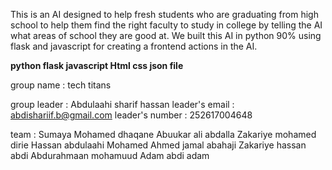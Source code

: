 This is an AI designed to help fresh students who are graduating from high school to help them find the right faculty to study in college by telling the AI ​​what areas of school they are good at.
We built this AI in python 90% using flask and javascript for creating a frontend actions in the AI.

**python flask
javascript
Html
css
json file**


group name : tech titans

group leader : Abdulaahi sharif hassan 
leader's email : abdishariif.b@gmail.com
leader's number : 252617004648

team : 
Sumaya Mohamed dhaqane
Abuukar ali abdalla
Zakariye mohamed dirie
Hassan abdulaahi Mohamed
Ahmed jamal abahaji
Zakariye hassan abdi
Abdurahmaan mohamuud 
Adam abdi adam 


